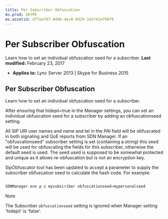 ```yaml
---
title: Per Subscriber Obfuscation
ms.prod: SKYPE
ms.assetid: d7fee767-9dbb-4ec0-9d20-3de741e79079
---
```



# Per Subscriber Obfuscation
Learn how to set an individual obfuscation seed for a subscriber. 
 **Last modified:** February 23, 2017
  
    
    

 * **Applies to:** Lync Server 2013 | Skype for Business 2015

## Per Subscriber Obfuscation

Learn how to set an individual obfuscation seed for a subscriber. 
  
    
    
After ensuring that hidepii=true in the Manager settings, you can set an individual obfuscation seed for a subscriber by adding an obfuscationseed setting. 
  
    
    
All SIP URI user names and name and tel in the PAI field will be obfuscated in both signaling and QoE reports from SDN Manager. If an "obfuscationseed" subscriber setting is set (containing a string) this seed will be used for obfuscating the fields for this subscriber, otherwise the default seed is used. The seed used is supposed to be somewhat protected and unique as it allows re-obfuscation but is not an encryption key. 
  
    
    
SipObfuscator tool has been updated to accept a parameter to supply the subscriber obfuscation seed to calculate the hash code. For example: 
  
    
    



```powershell

SDNManager.exe p s mysubscriber obfuscationseed=mypersonalseed 
```


> [!NOTE]
> The Subscriber  `obfuscationseed` setting is ignored when Manager setting 'hidepii' is 'false'.
  
    
    


